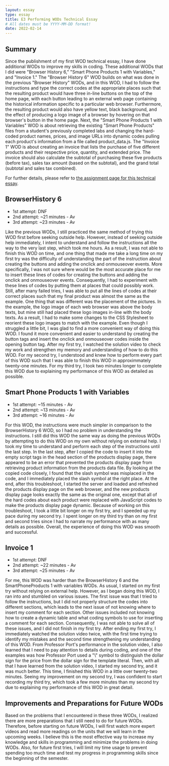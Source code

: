 ```yaml
---
layout: essay
type: essay
title: E3 Performing WODs Technical Essay
# All dates must be YYYY-MM-DD format!
date: 2022-02-14
---
```


<h2>Summary</h2>
<p> Since the publishment of my first WOD technical essay, I have done additional WODs to improve my skills in coding. These additional WODs that I did were "Browser History 6," "Smart Phone Products 1 with Variables," and "Invoice 1." The "Browser History 6" WOD builds on what was done in the previous "Browser History" WODs, and in this WOD, I had to follow the instructions and type the correct codes at the appropriate places such that the resulting product would have three in-line buttons on the top of the home page, with each button leading to an external web page containing the historical information specific to a particular web browser. Furthermore, the resulting product would also have yellow text, black background, and the effect of producing a logo image of a browser by hovering on that browser's button in the home page. Next, the "Smart Phone Products 1 with Variables" WOD is about retrieving the existing "Smart Phone Products" files from a student's previously completed labs and changing the hard-coded product names, prices, and image URLs into dynamic codes pulling each product's information from a file called product_data.js. The "Invoice 1" WOD is about creating an invoice that lists the purchase of five different products and their respective price, quantity, and extended price. The invoice should also calculate the subtotal of purchasing these five products (before tax), sales tax amount (based on the subtotal), and the grand total (subtotal and sales tax combined).
</p>

<p>For further details, please refer to <a href="https://dport96.github.io/ITM352/morea/060.expressions-operators/experience-preparing-for-WOD.html">the assignment page for this technical essay</a>.</p>

<h2>BrowserHistory 6</h2>
<ul>
  <li>1st attempt: DNF</li>
  <li>2nd attempt: ~21 minutes - Av</li>
  <li>3rd attempt: ~23 minutes - Av</li>
</ul>

<p>Like the previous WODs, I still practiced the same method of trying this WOD first before seeking outside help. However, instead of seeking outside help immediately, I intent to understand and follow the instructions all the way to the very last step, which took me hours. As a result, I was not able to finish this WOD on time, and one thing that made me take a long time on my first try was the difficulty of understanding the part of the instruction about creating the buttons and adding the onclick and onmouseover events. More specifically, I was not sure where would be the most accurate place for me to insert these lines of codes for creating the buttons and adding the onclick and onmouseover events. Consequently, I had to experiment with these lines of codes by putting them at places that could possibly work. Still, after many failed tries, I was able to put all the lines of codes at their correct places such that my final product was almost the same as the example. One thing that was different was the placement of the pictures. In the example, the logo image of each web browser was above the body texts, but mine still had placed these logo images in-line with the body texts. As a result, I had to make some changes to the CSS Stylesheet to reorient these logo images to match with the example. Even though I struggled a little bit, I was glad to find a more convenient way of doing this WOD. I found it more convenient and easier to understand by creating the button tags and insert the onclick and onmouseover codes inside the opening button tag. After my first try, I watched the solution video to check my work and strengthen my memory and understanding of how to do this WOD. For my second try, I understood and knew how to perform every part of this WOD such that I was able to finish this WOD in approximmately twenty-one minutes. For my third try, I took two minutes longer to complete this WOD due to explaining my performance of this WOD as detailed as possible.</p>

<h2>Smart Phone Products 1 with Variables</h2>
<ul>
  <li>1st attempt: ~15 minutes - Av</li>
  <li>2nd attempt: ~13 minutes - Av</li>
  <li>3rd attempt: ~16 minutes - Av</li>
</ul>

<p>For this WOD, the instructions were much simpler in comparison to the BrowserHistory 6 WOD, so I had no problem in understanding the instructions. I still did this WOD the same way as doing the previous WODs by attempting to do this WOD on my own without relying on external help. I took my time to understand and perform each step of the instructions until the last step. In the last step, after I copied the code to insert it into the empty script tags in the head section of the products display page, there appeared to be an error that prevented the products display page from retrieving product information from the products data file. By looking at the copied code closely, I found that the slash symbol was misplaced in the code, and I immediately placed the slash symbol at the right place. At the end, after this troubleshoot, I started the server and loaded and refreshed the products display page on the web browser, and the new products display page looks exactly the same as the original one, except that all of the hard codes about each product were replaced with JavaScript codes to make the products display page dynamic. Because of working on this troubleshoot, I took a little bit longer on my first try, and I speeded up my pace during my second try. I spent longer on my third try than on my first and second tries since I had to narrate my performance with as many details as possible. Overall, the experience of doing this WOD was smooth and successful.</p>

<h2>Invoice 1</h2>
<ul>
  <li>1st attempt: DNF</li>
  <li>2nd attempt: ~22 minutes - Av</li>
  <li>3rd attempt: ~25 minutes - Av</li>
</ul>

<p>For me, this WOD was harder than the BrowserHistory 6 and the SmartPhoneProducts 1 with variables WODs. As usual, I started on my first try without relying on external help. However, as I began doing this WOD, I ran into and stumbled on various issues. The first issue was that I tried to follow the instructions, but I did not properly structure the codes into different sections, which leads to the next issue of not knowing where to insert my comment for each section. Other issues included not knowing how to create a dynamic table and what coding symbols to use for inserting a comment for each section. Consequently, I was not able to solve all of these issues, and I did not finish in my first try. After ending my first try, I immediately watched the solution video twice, with the first time trying to identify my mistakes and the second time strengthening my understanding of this WOD. From Professor Port's performance in the solution video, I also learned that I need to pay attention to details during coding, and one of the examples was how Professor Port used a "\" symbol to distinguish the dollar sign for the price from the dollar sign for the template literal. Then, with all that I have learned from the solution video, I started my second try, and it was much better. This time, I finished this WOD in a little over twenty-two minutes. Seeing my improvement on my second try, I was confident to start recording my third try, which took a few more minutes than my second try due to explaining my performance of this WOD in great detail.</p>

<h2>Improvements and Preparations for Future WODs</h2>
<p>Based on the problems that I encountered in these three WODs, I realized there are more preparations that I still need to do for future WODs. Therefore, before starting on future WODs, I will first watch more expert videos and read more readings on the units that we will learn in the upcoming weeks. I believe this is the most effective way to increase my knowledge and skills in programming and minimize the problems in doing WODs. Also, for future first tries, I will limit my time usage to prevent spending too much time and test my progress in programming skills since the beginning of the semester.</P>
<br>
